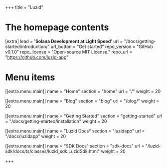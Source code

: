 +++
title = "Luzid"


# The homepage contents
[extra]
lead = '<b>Solana Development at Light Speed</b>'
url = "/docs/getting-started/introduction/"
url_button = "Get started"
repo_version = "GitHub v0.1.0"
repo_license = "Open-source MIT License."
repo_url = "https://github.com/luzid-app"

# Menu items

[[extra.menu.main]]
name = "Home"
section = "home"
url = "/"
weight = 20

[[extra.menu.main]]
name = "Blog"
section = "blog"
url = "/blog/"
weight = 20

[[extra.menu.main]]
name = "Getting Started"
section = "getting-started"
url = "/docs/getting-started/installation"
weight = 20

[[extra.menu.main]]
name = "Luzid Docs"
section = "luzidapp"
url = "/docs/luzidapp"
weight = 20

[[extra.menu.main]]
name = "SDK Docs"
section = "sdk-docs"
url = "/luzid-sdk/docs/ts/classes/luzid_sdk.LuzidSdk.html"
weight = 20

+++

